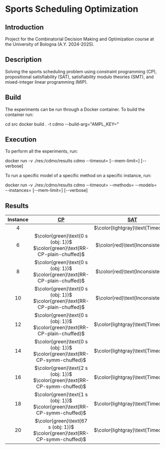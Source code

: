 # Sports Scheduling Optimization

## Introduction

Project for the Combinatorial Decision Making and Optimization course at the University of Bologna (A.Y. 2024-2025).

## Description

Solving the sports scheduling problem using constraint programming (CP), propositional satisfiability (SAT), satisfiability modulo theories (SMT), and mixed-integer linear programming (MIP).

## Build

The experiments can be run through a Docker container. To build the container run:


cd src
docker build . -t cdmo --build-arg="AMPL_KEY=<ampl-community-key>"


## Execution

To perform all the experiments, run:

docker run -v ./res:/cdmo/results cdmo
--timeout=<timeout-per-model>
[--mem-limit=<ram-limit>]
[--verbose]


To run a specific model of a specific method on a specific instance, run:

docker run -v ./res:/cdmo/results cdmo
--timeout=<timeout-per-model>
--methods=<method-name>
--models=<model-name>
--instances=<instance-number>
[--mem-limit=<ram-limit>]
[--verbose]


## Results
<!-- Do NOT remove the comments below -->
<!-- begin-status -->
| Instance | [CP](./method-statuses/cp-status.md) | [SAT](./method-statuses/sat-status.md) | [SMT](./method-statuses/smt-status.md) | [MIP](./method-statuses/mip-status.md) |
|:-:| :---:|:---:|:---:|:---:|
| $4$ | | $\color{lightgray}\text{Timeout}$ | | | 
| $6$ | $\color{green}\text{0 s (obj: 1)}$</br>$\color{green}\text{RR-CP-plain-chuffed}$ | $\color{red}\text{Inconsistent}$ | | | 
| $8$ | $\color{green}\text{0 s (obj: 1)}$</br>$\color{green}\text{RR-CP-plain-chuffed}$ | $\color{red}\text{Inconsistent}$ | | | 
| $10$ | $\color{green}\text{0 s (obj: 1)}$</br>$\color{green}\text{RR-CP-plain-chuffed}$ | $\color{red}\text{Inconsistent}$ | | | 
| $12$ | $\color{green}\text{0 s (obj: 1)}$</br>$\color{green}\text{RR-CP-plain-chuffed}$ | $\color{lightgray}\text{Timeout}$ | | | 
| $14$ | $\color{green}\text{0 s (obj: 1)}$</br>$\color{green}\text{RR-CP-symm-chuffed}$ | $\color{lightgray}\text{Timeout}$ | | | 
| $16$ | $\color{green}\text{2 s (obj: 1)}$</br>$\color{green}\text{RR-CP-symm-chuffed}$ | $\color{lightgray}\text{Timeout}$ | | | 
| $18$ | $\color{green}\text{1 s (obj: 1)}$</br>$\color{green}\text{RR-CP-symm-chuffed}$ | $\color{lightgray}\text{Timeout}$ | | | 
| $20$ | $\color{green}\text{67 s (obj: 1)}$</br>$\color{green}\text{RR-CP-symm-chuffed}$ | $\color{lightgray}\text{Timeout}$ | | | 

<!-- end-status -->
